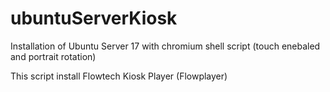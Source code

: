 # ubuntuServerKiosk
Installation of Ubuntu Server 17 with chromium shell script (touch enebaled and portrait rotation)


This script install Flowtech Kiosk Player (Flowplayer)
